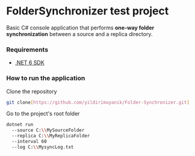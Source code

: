 # FolderSynchronizer test project
Basic C# console application that performs **one-way folder synchronization** between a source and a replica directory.

### Requirements
- [.NET 6 SDK](https://dotnet.microsoft.com/download/dotnet/6.0)

### How to run the application

Clone the repository
```bash
git clone[https://github.com/yildirimuyanik/Folder-Synchronizer.git]
```

Go to the project's root folder 
```bash
dotnet run 
  --source C:\\MySourceFolder 
  --replica C:\\MyReplicaFolder
  --interval 60 
  --log C:\\MysyncLog.txt
```
